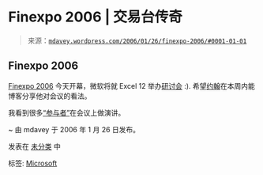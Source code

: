 <!--yml

category: 未分类

date: 2024-05-18 06:03:54

-->

# Finexpo 2006 | 交易台传奇

> 来源：[`mdavey.wordpress.com/2006/01/26/finexpo-2006/#0001-01-01`](https://mdavey.wordpress.com/2006/01/26/finexpo-2006/#0001-01-01)

## Finexpo 2006

[Finexpo 2006](http://www.finexpo.com/) 今天开幕，微软将就 Excel 12 举办[研讨会](http://www.finexpo.com/cts/seminar.asp?s_id=76) :). 希望[约翰](http://beingextreme.blogspot.com/)在本周内能博客分享他对会议的看法。

我看到很多[“参与者”](http://www.finexpo.com/cts/seminar_list.asp)在会议上做演讲。

~ 由 mdavey 于 2006 年 1 月 26 日发布。

发表在 [未分类](https://mdavey.wordpress.com/category/uncategorized/) 中

标签: [Microsoft](https://mdavey.wordpress.com/tag/microsoft/)
